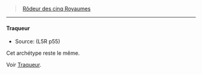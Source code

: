 ﻿---
!GenericItem
Id: l5r_ranger_hd.md#traqueur
ParentLink: l5r_ranger_hd.md#rôdeur-des-cinq-royaumes
Name: Traqueur
ParentName: Rôdeur des cinq Royaumes
NameLevel: 4
Source: (L5R p55)
Attributes:
  Name: Traqueur
  Markdown: >+
    #### <!--Name-->Traqueur<!--/Name-->


    - Source: <!--Source-->(L5R p55)<!--/Source-->


    Cet archétype reste le même.


    Voir [Traqueur](hd_ranger_tracker.md).

  Source: (L5R p55)
AttributesDictionary: >+
  Name: Traqueur

  Markdown: >+

    #### <!--Name-->Traqueur<!--/Name-->





    - Source: <!--Source-->(L5R p55)<!--/Source-->





    Cet archétype reste le même.





    Voir [Traqueur](hd_ranger_tracker.md).



  Source: (L5R p55)

---
> [Rôdeur des cinq Royaumes](hd_l5r_ranger.md)

---

#### Traqueur

- Source: (L5R p55)

Cet archétype reste le même.

Voir [Traqueur](hd_ranger_tracker.md).

